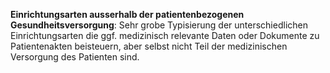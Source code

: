 **Einrichtungsarten ausserhalb der patientenbezogenen Gesundheitsversorgung**: 
Sehr grobe Typisierung der unterschiedlichen Einrichtungsarten die ggf. 
medizinisch relevante Daten oder Dokumente zu Patientenakten beisteuern, 
aber selbst nicht Teil der medizinischen Versorgung des Patienten sind.

